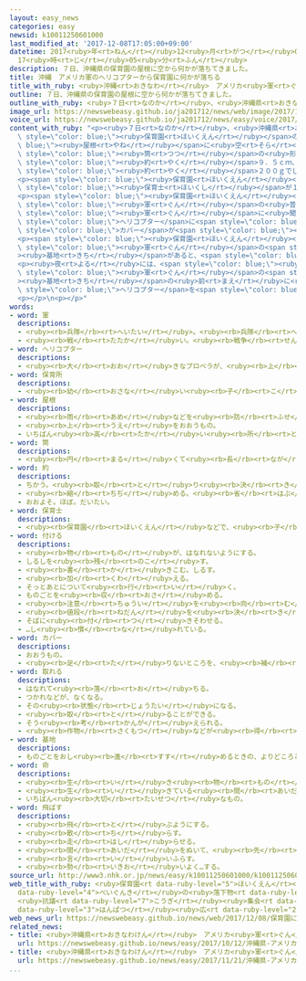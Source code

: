 ```yaml
---
layout: easy_news
categories: easy
newsid: k10011250601000
last_modified_at: '2017-12-08T17:05:00+09:00'
datetime: 2017<ruby>年<rt>ねん</rt></ruby>12<ruby>月<rt>がつ</rt></ruby>08<ruby>日<rt>にち</rt></ruby>
  17<ruby>時<rt>じ</rt></ruby>05<ruby>分<rt>ふん</rt></ruby>
description: ７日、沖縄県の保育園の屋根に空から何かが落ちてきました。
title: 沖縄　アメリカ軍のヘリコプターから保育園に何かが落ちる
title_with_ruby: <ruby>沖縄<rt>おきなわ</rt></ruby>　アメリカ<ruby>軍<rt>ぐん</rt></ruby>のヘリコプターから<ruby>保育園<rt>ほいくえん</rt></ruby>に<ruby>何<rt>なに</rt></ruby>かが<ruby>落<rt>お</rt></ruby>ちる
outline: ７日、沖縄県の保育園の屋根に空から何かが落ちてきました。
outline_with_ruby: <ruby>７日<rt>なのか</rt></ruby>、<ruby>沖縄県<rt>おきなわけん</rt></ruby>の<ruby>保育園<rt>ほいくえん</rt></ruby>の<ruby>屋根<rt>やね</rt></ruby>に<ruby>空<rt>そら</rt></ruby>から<ruby>何<rt>なに</rt></ruby>かが<ruby>落<rt>お</rt></ruby>ちてきました。
image_url: https://newswebeasy.github.io/ja201712/news/web/image/2017/12/08/K10011250601_1712080444_1712080445_01_03.jpg
voice_url: https://newswebeasy.github.io/ja201712/news/easy/voice/2017/12/08/k10011250601000.mp3
content_with_ruby: "<p><ruby>７日<rt>なのか</rt></ruby>、<ruby>沖縄県<rt>おきなわけん</rt></ruby>の<span\
  \ style=\"color: blue;\"><ruby>保育園<rt>ほいくえん</rt></ruby></span>の<span style=\"color:\
  \ blue;\"><ruby>屋根<rt>やね</rt></ruby></span>に<ruby>空<rt>そら</rt></ruby>から<ruby>何<rt>なに</rt></ruby>かが<ruby>落<rt>お</rt></ruby>ちてきました。<ruby>落<rt>お</rt></ruby>ちてきた<ruby>物<rt>もの</rt></ruby>は<span\
  \ style=\"color: blue;\"><ruby>筒<rt>つつ</rt></ruby></span>の<ruby>形<rt>かたち</rt></ruby>をしていて、<ruby>長<rt>なが</rt></ruby>さが<span\
  \ style=\"color: blue;\"><ruby>約<rt>やく</rt></ruby></span>９．５ｃｍ、<ruby>重<rt>おも</rt></ruby>さが<span\
  \ style=\"color: blue;\"><ruby>約<rt>やく</rt></ruby></span>２００ｇでした。そして、<ruby>英語<rt>えいご</rt></ruby>で「ＵＳ」などと<ruby>書<rt>か</rt></ruby>いてありました。</p>\n\
  <p><span style=\"color: blue;\"><ruby>保育園<rt>ほいくえん</rt></ruby></span>の<ruby>建物<rt>たてもの</rt></ruby>の<ruby>中<rt>なか</rt></ruby>や<ruby>庭<rt>にわ</rt></ruby>には<ruby>子<rt>こ</rt></ruby>どもが６１<ruby>人<rt>にん</rt></ruby>と<span\
  \ style=\"color: blue;\"><ruby>保育士<rt>ほいくし</rt></ruby></span>が１０<ruby>人<rt>にん</rt></ruby>ぐらいいましたが、けがをした<ruby>人<rt>ひと</rt></ruby>はいませんでした。</p>\n\
  <p><span style=\"color: blue;\"><ruby>保育園<rt>ほいくえん</rt></ruby></span>から３００ｍぐらいの<ruby>所<rt>ところ</rt></ruby>には、アメリカ<span\
  \ style=\"color: blue;\"><ruby>軍<rt>ぐん</rt></ruby></span>の<ruby>普天間基地<rt>ふてんまきち</rt></ruby>があります。<ruby>警察<rt>けいさつ</rt></ruby>がアメリカ<span\
  \ style=\"color: blue;\"><ruby>軍<rt>ぐん</rt></ruby></span>に<ruby>聞<rt>き</rt></ruby>くと、「<span\
  \ style=\"color: blue;\">ヘリコプター</span>に<span style=\"color: blue;\">つけ</span>ていた<span\
  \ style=\"color: blue;\">カバー</span>が<span style=\"color: blue;\"><ruby>取<rt>と</rt></ruby>れ</span>て<ruby>落<rt>お</rt></ruby>ちたようです」という<ruby>返事<rt>へんじ</rt></ruby>がありました。</p>\n\
  <p><span style=\"color: blue;\"><ruby>保育園<rt>ほいくえん</rt></ruby></span>の<ruby>先生<rt>せんせい</rt></ruby>は「<ruby>大<rt>おお</rt></ruby>きな<ruby>音<rt>おと</rt></ruby>がしたので、<ruby>子<rt>こ</rt></ruby>どもたちは<ruby>驚<rt>おどろ</rt></ruby>いていました。アメリカ<span\
  \ style=\"color: blue;\"><ruby>軍<rt>ぐん</rt></ruby></span>の<span style=\"color: blue;\"\
  ><ruby>基地<rt>きち</rt></ruby></span>があると、<span style=\"color: blue;\"><ruby>命<rt>いのち</rt></ruby></span>の<ruby>危険<rt>きけん</rt></ruby>があって<ruby>怖<rt>こわ</rt></ruby>いです」と<ruby>話<rt>はな</rt></ruby>していました。</p>\n\
  <p><ruby>夜<rt>よる</rt></ruby>には、<span style=\"color: blue;\"><ruby>約<rt>やく</rt></ruby></span>１００<ruby>人<rt>にん</rt></ruby>の<ruby>市民<rt>しみん</rt></ruby>がアメリカ<span\
  \ style=\"color: blue;\"><ruby>軍<rt>ぐん</rt></ruby></span>の<span style=\"color: blue;\"\
  ><ruby>基地<rt>きち</rt></ruby></span>の<ruby>前<rt>まえ</rt></ruby>に<ruby>集<rt>あつ</rt></ruby>まって、「<span\
  \ style=\"color: blue;\">ヘリコプター</span>を<span style=\"color: blue;\"><ruby>飛<rt>と</rt></ruby>ばす</span>な」などと<ruby>大<rt>おお</rt></ruby>きな<ruby>声<rt>こえ</rt></ruby>で<ruby>言<rt>い</rt></ruby>っていました。</p>\n\
  <p></p>\n<p></p>"
words:
- word: 軍
  descriptions:
  - <ruby><rb>兵隊</rb><rt>へいたい</rt></ruby>。<ruby><rb>兵隊</rb><rt>へいたい</rt></ruby>の<ruby><rb>集</rb><rt>あつ</rt></ruby>まり。
  - <ruby><rb>戦</rb><rt>たたか</rt></ruby>い。<ruby><rb>戦争</rb><rt>せんそう</rt></ruby>。
- word: ヘリコプター
  descriptions:
  - <ruby><rb>大</rb><rt>おお</rt></ruby>きなプロペラが、<ruby><rb>上</rb><rt>うえ</rt></ruby>に<ruby><rb>取</rb><rt>と</rt></ruby>りつけてあり、まっすぐ<ruby><rb>上</rb><rt>うえ</rt></ruby>に<ruby><rb>飛</rb><rt>と</rt></ruby>び<ruby><rb>上</rb><rt>あ</rt></ruby>がったり、<ruby><rb>空中</rb><rt>くうちゅう</rt></ruby>にとまったりできる<ruby><rb>航空機</rb><rt>こうくうき</rt></ruby>。ヘリ。
- word: 保育所
  descriptions:
  - <ruby><rb>幼</rb><rt>おさな</rt></ruby>い<ruby><rb>子</rb><rt>こ</rt></ruby>どもを<ruby><rb>朝</rb><rt>あさ</rt></ruby>から<ruby><rb>夕方</rb><rt>ゆうがた</rt></ruby>まで<ruby><rb>預</rb><rt>あず</rt></ruby>かって、<ruby><rb>世話</rb><rt>せわ</rt></ruby>をする<ruby><rb>所</rb><rt>ところ</rt></ruby>。ほいくしょ。<ruby><rb>保育園</rb><rt>ほいくえん</rt></ruby>。
- word: 屋根
  descriptions:
  - <ruby><rb>雨</rb><rt>あめ</rt></ruby>などを<ruby><rb>防</rb><rt>ふせ</rt></ruby>ぐために、<ruby><rb>家</rb><rt>いえ</rt></ruby>をおおうもの。
  - <ruby><rb>上</rb><rt>うえ</rt></ruby>をおおうもの。
  - いちばん<ruby><rb>高</rb><rt>たか</rt></ruby>い<ruby><rb>所</rb><rt>ところ</rt></ruby>。
- word: 筒
  descriptions:
  - <ruby><rb>円</rb><rt>まる</rt></ruby>くて<ruby><rb>長</rb><rt>なが</rt></ruby>く、<ruby><rb>中</rb><rt>なか</rt></ruby>が<ruby><rb>空</rb><rt>あ</rt></ruby>いているもの。<ruby><rb>管</rb><rt>くだ</rt></ruby>。
- word: 約
  descriptions:
  - ちかう。<ruby><rb>取</rb><rt>と</rt></ruby>り<ruby><rb>決</rb><rt>き</rt></ruby>める。
  - <ruby><rb>縮</rb><rt>ちぢ</rt></ruby>める。<ruby><rb>省</rb><rt>はぶ</rt></ruby>く。<ruby><rb>簡単</rb><rt>かんたん</rt></ruby>にする。
  - おおよそ。ほぼ。だいたい。
- word: 保育士
  descriptions:
  - <ruby><rb>保育園</rb><rt>ほいくえん</rt></ruby>などで、<ruby><rb>子</rb><rt>こ</rt></ruby>どもの<ruby><rb>保育</rb><rt>ほいく</rt></ruby>をする<ruby><rb>人</rb><rt>ひと</rt></ruby>。また、その<ruby><rb>資格</rb><rt>しかく</rt></ruby>。
- word: 付ける
  descriptions:
  - <ruby><rb>物</rb><rt>もの</rt></ruby>が、はなれないようにする。
  - しるしを<ruby><rb>残</rb><rt>のこ</rt></ruby>す。
  - <ruby><rb>書</rb><rt>か</rt></ruby>きこむ。しるす。
  - <ruby><rb>加</rb><rt>くわ</rt></ruby>える。
  - そっとあとについて<ruby><rb>行</rb><rt>い</rt></ruby>く。
  - ものごとを<ruby><rb>収</rb><rt>おさ</rt></ruby>める。
  - <ruby><rb>注意</rb><rt>ちゅうい</rt></ruby>を<ruby><rb>向</rb><rt>む</rt></ruby>ける。
  - <ruby><rb>値段</rb><rt>ねだん</rt></ruby>を<ruby><rb>決</rb><rt>き</rt></ruby>める。
  - そばに<ruby><rb>付</rb><rt>つ</rt></ruby>きそわせる。
  - …し<ruby><rb>慣</rb><rt>な</rt></ruby>れている。
- word: カバー
  descriptions:
  - おおうもの。
  - <ruby><rb>足</rb><rt>た</rt></ruby>りないところを、<ruby><rb>補</rb><rt>おぎな</rt></ruby>うこと。
- word: 取れる
  descriptions:
  - はなれて<ruby><rb>落</rb><rt>お</rt></ruby>ちる。
  - つかれなどが、なくなる。
  - その<ruby><rb>状態</rb><rt>じょうたい</rt></ruby>になる。
  - <ruby><rb>取</rb><rt>と</rt></ruby>ることができる。
  - そう<ruby><rb>考</rb><rt>かんが</rt></ruby>えられる。
  - <ruby><rb>作物</rb><rt>さくもつ</rt></ruby>などが<ruby><rb>得</rb><rt>え</rt></ruby>られる。
- word: 基地
  descriptions:
  - ものごとをおし<ruby><rb>進</rb><rt>すす</rt></ruby>めるときの、よりどころとする<ruby><rb>場所</rb><rt>ばしょ</rt></ruby>。
- word: 命
  descriptions:
  - <ruby><rb>生</rb><rt>い</rt></ruby>き<ruby><rb>物</rb><rt>もの</rt></ruby>が<ruby><rb>生</rb><rt>い</rt></ruby>きているもとになる<ruby><rb>力</rb><rt>ちから</rt></ruby>。<ruby><rb>生命</rb><rt>せいめい</rt></ruby>。
  - <ruby><rb>生</rb><rt>い</rt></ruby>きている<ruby><rb>間</rb><rt>あいだ</rt></ruby>。
  - いちばん<ruby><rb>大切</rb><rt>たいせつ</rt></ruby>なもの。
- word: 飛ばす
  descriptions:
  - <ruby><rb>飛</rb><rt>と</rt></ruby>ぶようにする。
  - <ruby><rb>散</rb><rt>ち</rt></ruby>らす。
  - <ruby><rb>走</rb><rt>はし</rt></ruby>らせる。
  - <ruby><rb>間</rb><rt>あいだ</rt></ruby>をぬいて、<ruby><rb>先</rb><rt>さき</rt></ruby>に<ruby><rb>進</rb><rt>すす</rt></ruby>む。
  - <ruby><rb>言</rb><rt>い</rt></ruby>いふらす。
  - <ruby><rb>勢</rb><rt>いきお</rt></ruby>いよく…する。
source_url: http://www3.nhk.or.jp/news/easy/k10011250601000/k10011250601000.html
web_title_with_ruby: <ruby>保育園<rt data-ruby-level="5">ほいくえん</rt></ruby>に<ruby>米軍機<rt
  data-ruby-level="4">べいぐんき</rt></ruby>の<ruby>落下物<rt data-ruby-level="3">らっかぶつ</rt></ruby>か
  <ruby>抗議<rt data-ruby-level="7">こうぎ</rt></ruby><ruby>集会<rt data-ruby-level="3">しゅうかい</rt></ruby>など<ruby>反発<rt
  data-ruby-level="3">はんぱつ</rt></ruby><ruby>広<rt data-ruby-level="2">ひろ</rt></ruby>がる
web_news_url: https://newswebeasy.github.io/news/web/2017/12/08/保育園に米軍機の落下物か-抗議集会など反発広がる
related_news:
- title: <ruby>沖縄県<rt>おきなわけん</rt></ruby>　アメリカ<ruby>軍<rt>ぐん</rt></ruby>のヘリコプターが<ruby>訓練<rt>くんれん</rt></ruby>をしていて<ruby>火事<rt>かじ</rt></ruby>
  url: https://newswebeasy.github.io/news/easy/2017/10/12/沖縄県-アメリカ軍のヘリコプターが訓練をしていて火事
- title: <ruby>沖縄県<rt>おきなわけん</rt></ruby>　アメリカ<ruby>軍<rt>ぐん</rt></ruby>の<ruby>兵士<rt>へいし</rt></ruby>が<ruby>車<rt>くるま</rt></ruby>を<ruby>運転<rt>うんてん</rt></ruby>して<ruby>人<rt>ひと</rt></ruby>が<ruby>亡<rt>な</rt></ruby>くなる<ruby>事故<rt>じこ</rt></ruby>
  url: https://newswebeasy.github.io/news/easy/2017/11/21/沖縄県-アメリカ軍の兵士が車を運転して人が亡くなる事故
...
```

